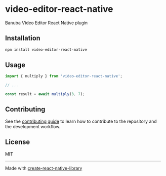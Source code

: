 # video-editor-react-native

Banuba Video Editor React Native plugin

## Installation

```sh
npm install video-editor-react-native
```

## Usage

```js
import { multiply } from 'video-editor-react-native';

// ...

const result = await multiply(3, 7);
```

## Contributing

See the [contributing guide](CONTRIBUTING.md) to learn how to contribute to the repository and the development workflow.

## License

MIT

---

Made with [create-react-native-library](https://github.com/callstack/react-native-builder-bob)
